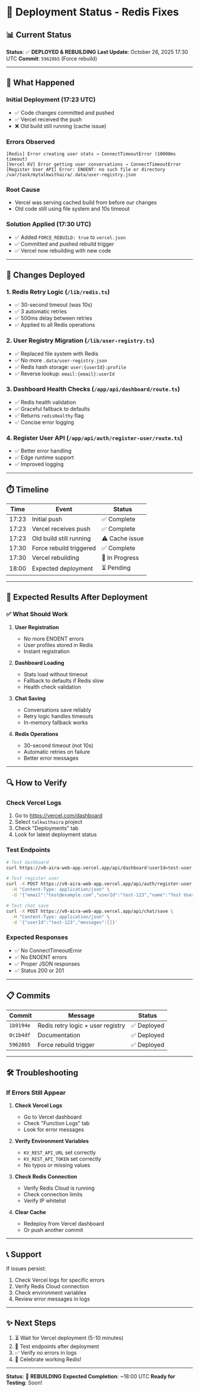 # 🚀 Deployment Status - Redis Fixes

## 📊 Current Status

**Status**: ✅ **DEPLOYED & REBUILDING**
**Last Update**: October 26, 2025 17:30 UTC
**Commit**: `59620b5` (Force rebuild)

---

## 🔄 What Happened

### Initial Deployment (17:23 UTC)
- ✅ Code changes committed and pushed
- ✅ Vercel received the push
- ❌ Old build still running (cache issue)

### Errors Observed
```
[Redis] Error creating user stats → ConnectTimeoutError (10000ms timeout)
[Vercel KV] Error getting user conversations → ConnectTimeoutError
[Register User API] Error: ENOENT: no such file or directory /var/task/mytalkwithaira/.data/user-registry.json
```

### Root Cause
- Vercel was serving cached build from before our changes
- Old code still using file system and 10s timeout

### Solution Applied (17:30 UTC)
- ✅ Added `FORCE_REBUILD: true` to `vercel.json`
- ✅ Committed and pushed rebuild trigger
- ✅ Vercel now rebuilding with new code

---

## 📝 Changes Deployed

### 1. Redis Retry Logic (`/lib/redis.ts`)
- ✅ 30-second timeout (was 10s)
- ✅ 3 automatic retries
- ✅ 500ms delay between retries
- ✅ Applied to all Redis operations

### 2. User Registry Migration (`/lib/user-registry.ts`)
- ✅ Replaced file system with Redis
- ✅ No more `.data/user-registry.json`
- ✅ Redis hash storage: `user:{userId}:profile`
- ✅ Reverse lookup: `email:{email}:userId`

### 3. Dashboard Health Checks (`/app/api/dashboard/route.ts`)
- ✅ Redis health validation
- ✅ Graceful fallback to defaults
- ✅ Returns `redisHealthy` flag
- ✅ Concise error logging

### 4. Register User API (`/app/api/auth/register-user/route.ts`)
- ✅ Better error handling
- ✅ Edge runtime support
- ✅ Improved logging

---

## ⏱️ Timeline

| Time | Event | Status |
|------|-------|--------|
| 17:23 | Initial push | ✅ Complete |
| 17:23 | Vercel receives push | ✅ Complete |
| 17:23 | Old build still running | ⚠️ Cache issue |
| 17:30 | Force rebuild triggered | ✅ Complete |
| 17:30 | Vercel rebuilding | 🔄 In Progress |
| 18:00 | Expected deployment | ⏳ Pending |

---

## 🧪 Expected Results After Deployment

### ✅ What Should Work
1. **User Registration**
   - No more ENOENT errors
   - User profiles stored in Redis
   - Instant registration

2. **Dashboard Loading**
   - Stats load without timeout
   - Fallback to defaults if Redis slow
   - Health check validation

3. **Chat Saving**
   - Conversations save reliably
   - Retry logic handles timeouts
   - In-memory fallback works

4. **Redis Operations**
   - 30-second timeout (not 10s)
   - Automatic retries on failure
   - Better error messages

---

## 🔍 How to Verify

### Check Vercel Logs
1. Go to https://vercel.com/dashboard
2. Select `talkwithaira` project
3. Check "Deployments" tab
4. Look for latest deployment status

### Test Endpoints
```bash
# Test dashboard
curl https://v0-aira-web-app.vercel.app/api/dashboard?userId=test-user

# Test register user
curl -X POST https://v0-aira-web-app.vercel.app/api/auth/register-user \
  -H "Content-Type: application/json" \
  -d '{"email":"test@example.com","userId":"test-123","name":"Test User"}'

# Test chat save
curl -X POST https://v0-aira-web-app.vercel.app/api/chat/save \
  -H "Content-Type: application/json" \
  -d '{"userId":"test-123","messages":[]}'
```

### Expected Responses
- ✅ No ConnectTimeoutError
- ✅ No ENOENT errors
- ✅ Proper JSON responses
- ✅ Status 200 or 201

---

## 📋 Commits

| Commit | Message | Status |
|--------|---------|--------|
| `1b9194e` | Redis retry logic + user registry | ✅ Deployed |
| `0c1b4df` | Documentation | ✅ Deployed |
| `59620b5` | Force rebuild trigger | ✅ Deployed |

---

## 🛠️ Troubleshooting

### If Errors Still Appear
1. **Check Vercel Logs**
   - Go to Vercel dashboard
   - Check "Function Logs" tab
   - Look for error messages

2. **Verify Environment Variables**
   - `KV_REST_API_URL` set correctly
   - `KV_REST_API_TOKEN` set correctly
   - No typos or missing values

3. **Check Redis Connection**
   - Verify Redis Cloud is running
   - Check connection limits
   - Verify IP whitelist

4. **Clear Cache**
   - Redeploy from Vercel dashboard
   - Or push another commit

---

## 📞 Support

If issues persist:
1. Check Vercel logs for specific errors
2. Verify Redis Cloud connection
3. Check environment variables
4. Review error messages in logs

---

## ✨ Next Steps

1. ⏳ Wait for Vercel deployment (5-10 minutes)
2. 🧪 Test endpoints after deployment
3. ✅ Verify no errors in logs
4. 🎉 Celebrate working Redis!

---

**Status**: 🔄 **REBUILDING**
**Expected Completion**: ~18:00 UTC
**Ready for Testing**: Soon!


